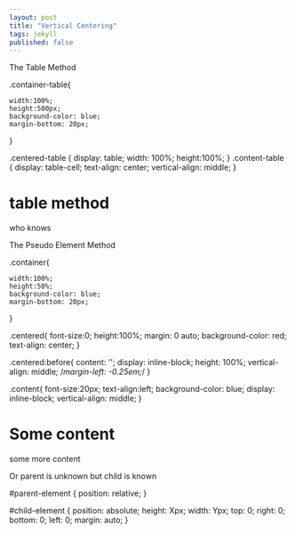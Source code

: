 ```yaml
---
layout: post
title: "Vertical Centering"
tags: jekyll
published: false
---
```



The Table Method

.container-table{

	width:100%;
	height:500px;
	background-color: blue;
	margin-bottom: 20px;
}

.centered-table {
   display: table;
   width: 100%;
   height:100%;
}
.content-table {
   display: table-cell;
   text-align: center;
   vertical-align: middle;
}

<div class="container-table">
	<div class="centered-table">
		<div class="content-table">
			<h1>table method</h1>
			<p>who knows</p>
		</div>
	</div>
</div>


The Pseudo Element Method

.container{

	width:100%;
	height:50%;
	background-color: blue;
	margin-bottom: 20px;
}

.centered{
	font-size:0;
	height:100%;
	margin: 0 auto;
	background-color: red;
	text-align: center;
}

.centered:before{
  content: '';
  display: inline-block;
  height: 100%;
  vertical-align: middle;
  /*margin-left: -0.25em;*/
}

.content{
	font-size:20px;
  text-align:left;
  background-color: blue;
  display: inline-block;
  vertical-align: middle;
}

<div class="container">
	<div class="centered">
		<div class="content full-width">
				<h1>Some content</h1>
				<p>some more content</p>
		</div>
	</div>
</div>


Or parent is unknown but child is known

#parent-element
{
	position: relative;
}

#child-element
{
	position: absolute;
	height: Xpx;
	width: Ypx;
	top: 0;
	right: 0;
	bottom: 0;
	left: 0;
	margin: auto;
}